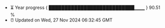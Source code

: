 - ⏳ Year progress { ███████████████████████████▁▁▁ } 90.51 %
- ⏰ Updated on Wed, 27 Nov 2024 06:32:45 GMT

